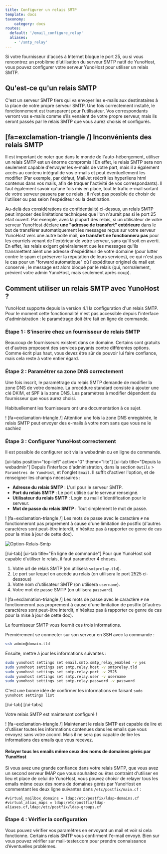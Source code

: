 ```yaml
---
title: Configurer un relais SMTP
template: docs
taxonomy:
    category: docs
routes:
  default: '/email_configure_relay'
  aliases: 
    - '/smtp_relay'
---
```


Si votre fournisseur d'accès à Internet bloque le port 25, ou si vous rencontrez un problème d’utilisation du serveur SMTP natif de YunoHost, vous pouvez configurer votre serveur YunoHost pour utiliser un relais SMTP.

## Qu'est-ce qu'un relais SMTP

C'est un serveur SMTP tiers qui va envoyer les e-mails aux destinataires à la place de votre propre serveur SMTP.
Une fois correctement installé, le fonctionnement est transparent pour l’utilisateur. Vos correspondants verront vos e-mails comme s’ils venaient de votre propre serveur, mais ils seront passés par le relais SMTP que vous aurez choisis et configurés.

## [fa=exclamation-triangle /] Inconvénients des relais SMTP

Il est important de noter que dans le monde de l'auto-hébergement, utiliser un relais SMTP est un énorme compromis ! En effet, le relais SMTP sera non seulement capable d'envoyer les e-mails de votre part, mais il a également accès au contenu intégral de vos e-mails et peut éventuellement les modifier (Par exemple, par défaut, MailJet réécrit les hyperliens html contenus dans vos mails, afin de traquer l'activité de vos correspondants). Il faut également savoir qu'une fois mis en place, tout le trafic e-mail sortant de votre serveur passera par ce relais ; il n'est pas possible de choisir de l'utiliser ou pas selon l'expéditeur ou la destination.

Au-delà des considérations de confidentialité ci-dessus, un relais SMTP peut imposer des limitations techniques que l'on n'aurait pas si le port 25 était ouvert. Par exemple, avec la plupart des relais, si un utilisateur de votre serveur YunoHost déclare **une "adresse de transfert" extérieure** dans le but de transférer automatiquement les messages reçus sur votre serveur YunoHost vers une autre boîte mail, **ce transfert ne fonctionnera pas** pour les courriels venant de l'extérieur de votre serveur, sans qu'il soit en averti. En effet, les relais exigent généralement que les messages qu'ils transmettent aient une adresse d'expéditeur de votre domaine (pour lutter contre le spam et préserver la réputation de leurs services), ce qui n'est pas le cas pour un "forward automatique" où l'expéditeur originel du mail est conservé ; le message est alors bloqué par le relais (qui, normalement, prévient votre admin YunoHost, mais seulement après coup).

## Comment utiliser un relais SMTP avec YunoHost ?

YunoHost supporte depuis la version 4.1 la configuration d'un relais SMTP. Pour le moment cette fonctionnalité n'est pas accessible depuis l'interface d'administration : le paramétrage doit être fait en ligne de commande.

### Étape 1 : S'inscrire chez un fournisseur de relais SMTP

Beaucoup de fournisseurs existent dans ce domaine. Certains sont gratuits et d'autres proposent des services payants contre différentes options. Comme écrit plus haut, vous devez être sûr de pouvoir lui faire confiance, mais cela reste à votre entier égard.

### Étape 2 : Paramétrer sa zone DNS correctement

Une fois inscrit, le paramétrage du relais SMTP demande de modifier la zone DNS de votre domaine. La procédure standard consiste à ajouter une clé DKIM, et SPF à la zone DNS. Les paramètres à modifier dépendent du fournisseur que vous aurez choisi.

Habituellement les fournisseurs ont une documentation à ce sujet.

! [fa=exclamation-triangle /] Attention une fois la zone DNS enregistrée, le relais SMTP peut envoyer des e-mails à votre nom sans que vous ne le sachiez

### Étape 3 : Configurer YunoHost correctement

Il est possible de configurer soit via la webadmin ou en ligne de commande.

[ui-tabs position="top-left" active="0" theme="lite"]
[ui-tab title="Depuis la webadmin"]
Depuis l'interface d'administration, dans la section `Outils` > `Paramètres de YunoHost`, et l'onglet `Email`.
Il suffit d'activer l'option, et de renseigner les champs nécessaires :

- **Adresse du relais SMTP** : L'url pour le serveur SMTP.
- **Port du relais SMTP** : Le port utilisé sur le serveur renseigné.
- **Utilisateur du relais SMTP** : Login ou mail d'identification pour le serveur.
- **Mot de passe du relais SMTP** : Tout simplement le mot de passe.

! [fa=exclamation-triangle /] Les mots de passe avec le caractère `#` ne fonctionneront pas proprement à cause d'une limitation de postfix (d'autres caractères sont peut-être interdit, n'hésitez pas à rapporter ce genre de cas pour la mise à jour de cette doc).

![Option-Relais-Smtp](image://relay_smtp_option_webadmin_en.png?resize=800)

[/ui-tab]
[ui-tab title="En ligne de commande"]
Pour que YunoHost soit capable d'utiliser le relais, il faut paramétrer 4 choses.

1. Votre url de relais SMTP (on utilisera `smtprelay.tld`).
2. Le port sur lequel on accède au relais (on utilisera le port 2525 ci-dessous)
3. Votre nom d'utilisateur SMTP (on utilisera `username`).
4. Votre mot de passe SMTP (on utilisera `password`).

! [fa=exclamation-triangle /] Les mots de passe avec le caractère `#` ne fonctionneront pas proprement à cause d'une limitation de postfix (d'autres caractères sont peut-être interdit, n'hésitez pas à rapporter ce genre de cas pour la mise à jour de cette doc).

Le fournisseur SMTP vous fournit ces trois informations.

Premièrement se connecter sur son serveur en SSH avec la commande :

```bash
ssh admin@domain.tld
```

Ensuite, mettre à jour les informations suivantes :

```bash
sudo yunohost settings set email.smtp.smtp_relay_enabled -v yes
sudo yunohost settings set smtp.relay.host -v smtprelay.tld
sudo yunohost settings set smtp.relay.port -v 2525
sudo yunohost settings set smtp.relay.user -v username
sudo yunohost settings set smtp.relay.password -v password
```

C'est une bonne idée de confirmer les informations en faisant `sudo yunohost settings list`

[/ui-tab] [/ui-tabs]

Votre relais SMTP est maintenant configuré !

! [fa=exclamation-triangle /] Maintenant le relais SMTP est capable de lire et d'utiliser toutes les informations contenues dans les emails que vous envoyez sans votre accord. Mais il ne sera pas capable de lire les informations des emails que vous recevez.

#### Relayer tous les emails même ceux des noms de domaines gérés par YunoHost

Si vous avez une grande confiance dans votre relais SMTP, que vous avez un second serveur IMAP que vous souhaitez ou êtes contraint d'utiliser en lieu et place de celui de YunoHost, vous pouvez choisir de relayer tous les emails même ceux des noms de domaines gérés par YunoHost en commentant les deux ligne suivantes dans `/etc/postfix/main.cf` :

```text
#virtual_mailbox_domains = ldap:/etc/postfix/ldap-domains.cf
#virtual_alias_maps = ldap:/etc/postfix/ldap-aliases.cf,ldap:/etc/postfix/ldap-groups.cf
```

### Étape 4 : Vérifier la configuration

Vous pouvez vérifier vos paramètres en envoyant un mail et voir si cela fonctionne. Certains relais SMTP vous confirment l'e-mail envoyé. Bien sur vous pouvez vérifier sur mail-tester.com pour prendre connaissance d’éventuelles problèmes.
